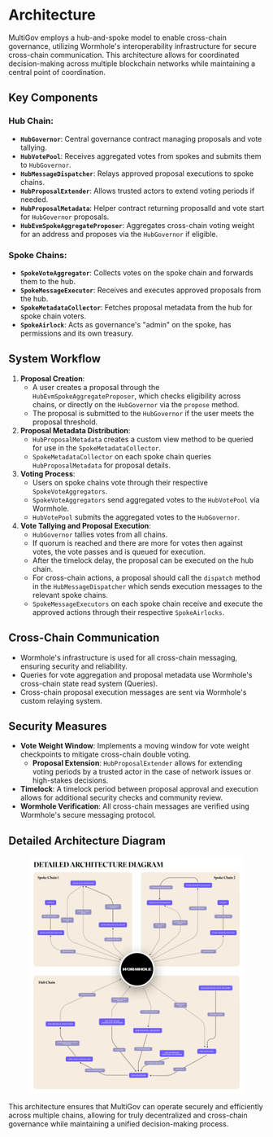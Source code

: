 # Architecture

MultiGov employs a hub-and-spoke model to enable cross-chain governance, utilizing Wormhole's interoperability infrastructure for secure cross-chain communication. This architecture allows for coordinated decision-making across multiple blockchain networks while maintaining a central point of coordination.

## Key Components

### **Hub Chain**:
   - **`HubGovernor`**: Central governance contract managing proposals and vote tallying.
   - **`HubVotePool`**: Receives aggregated votes from spokes and submits them to `HubGovernor`.
   - **`HubMessageDispatcher`**: Relays approved proposal executions to spoke chains.
   - **`HubProposalExtender`**: Allows trusted actors to extend voting periods if needed.
   - **`HubProposalMetadata`**: Helper contract returning proposalId and vote start for `HubGovernor` proposals.
   - **`HubEvmSpokeAggregateProposer`**: Aggregates cross-chain voting weight for an address and proposes via the `HubGovernor` if eligible.

### **Spoke Chains**:
   - **`SpokeVoteAggregator`**: Collects votes on the spoke chain and forwards them to the hub.
   - **`SpokeMessageExecutor`**: Receives and executes approved proposals from the hub.
   - **`SpokeMetadataCollector`**: Fetches proposal metadata from the hub for spoke chain voters.
   - **`SpokeAirlock`**: Acts as governance's "admin" on the spoke, has permissions and its own treasury.


## System Workflow

1. **Proposal Creation**:
   - A user creates a proposal through the `HubEvmSpokeAggregateProposer`, which checks eligibility across chains, or directly on the `HubGovernor` via the `propose` method.
   - The proposal is submitted to the `HubGovernor` if the user meets the proposal threshold.
1. **Proposal Metadata Distribution**:
   - `HubProposalMetadata` creates a custom view method to be queried for use in the `SpokeMetadataCollector`.
   - `SpokeMetadataCollector` on each spoke chain queries `HubProposalMetadata` for proposal details.
1. **Voting Process**:
   - Users on spoke chains vote through their respective `SpokeVoteAggregators`.
   - `SpokeVoteAggregators` send aggregated votes to the `HubVotePool` via Wormhole.
   - `HubVotePool` submits the aggregated votes to the `HubGovernor`.
1. **Vote Tallying and Proposal Execution**:
   - `HubGovernor` tallies votes from all chains.
   - If quorum is reached and there are more for votes then against votes, the vote passes and is queued for execution.
   - After the timelock delay, the proposal can be executed on the hub chain.
   - For cross-chain actions, a proposal should call the `dispatch` method in the `HubMessageDispatcher` which sends execution messages to the relevant spoke chains.
   - `SpokeMessageExecutors` on each spoke chain receive and execute the approved actions through their respective `SpokeAirlocks`.

## Cross-Chain Communication

- Wormhole's infrastructure is used for all cross-chain messaging, ensuring security and reliability.
- Queries for vote aggregation and proposal metadata use Wormhole's cross-chain state read system (Queries).
- Cross-chain proposal execution messages are sent via Wormhole's custom relaying system.

## Security Measures

- **Vote Weight Window**: Implements a moving window for vote weight checkpoints to mitigate cross-chain double voting.
    - **Proposal Extension**: `HubProposalExtender` allows for extending voting periods by a trusted actor in the case of network issues or high-stakes decisions.
- **Timelock**: A timelock period between proposal approval and execution allows for additional security checks and community review.
- **Wormhole Verification**: All cross-chain messages are verified using Wormhole's secure messaging protocol.

## Detailed Architecture Diagram

<figure><img src="../.gitbook/assets/multigov-detailed.svg" alt=""><figcaption></figcaption></figure>

This architecture ensures that MultiGov can operate securely and efficiently across multiple chains, allowing for truly decentralized and cross-chain governance while maintaining a unified decision-making process.